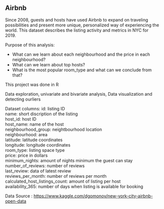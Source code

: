 ## Airbnb
Since 2008, guests and hosts have used Airbnb to expand on traveling possibilities and present more unique, 
personalized way of experiencing the world. 
This dataset describes the listing activity and metrics in NYC for 2019.<br />

Purpose of this analysis: <br />
* What can we learn about each neighbourhood and the price in each neighbourhood? <br />
* What can we learn about top hosts? <br />
* What is the most popular room_type and what can we conclude from that? <br />

This project was done in R  <br />

Data exploration, univariate and bivariate analysis, Data visualization and detecting ourliers 

Dataset columns:
id: listing ID <br />
name: short discription of the listing <br />
host_id: host ID <br />
host_name: name of the host<br />
neighbourhood_group: neightbourhood location <br />
neighbourhood: area <br />
latitude: latitude coordinates <br />
longitude: longitude coordinates <br />
room_type: listing space type <br />
price: price in dollars <br />
minimum_nights: amount of nights minimum the guest can stay <br />
number_of_reviews: number of reviews <br />
last_review: data of latest review <br />
reviews_per_month: number of reviews per month <br />
calculated_host_listings_count: amount of listing per host <br />
availability_365: number of days when listing is available for booking <br />


Data Source : https://www.kaggle.com/dgomonov/new-york-city-airbnb-open-data
